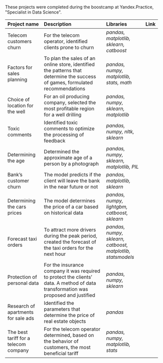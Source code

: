 These projects were completed during the boostcamp at Yandex.Practice, "Specialist in Data Science".

| Project name | Description | Libraries | Link |
| :---------------------- | :---------------------- | :---------------------- | :---------------------- |
| Telecom customers churn |  For the telecom operator, identified clients prone to churn | *pandas, matplotlib, sklearn, catboost* |
| Factors for sales planning |  To plan the sales of an online store, identified the patterns that determine the success of games, formulated recommendations | *pandas, numpy, matplotlib, stats, math* |
| Choice of location for the well |  For an oil producing company, selected the most profitable region for a well drilling | *pandas, numpy, sklearn, matplotlib* |
| Toxic comments |  Identified toxic comments to optimize the processing of feedback | *pandas, numpy, nltk, sklearn* |
| Determining the age |  Determined the approximate age of a person by a photograph | *pandas, numpy, sklearn, matplotlib, PIL* |
| Bank’s customer churn |  The model predicts if the client will leave the bank in the near future or not | *pandas, matplotlib, sklearn* |
| Determining the cars prices |  The model determines the price of a car based on historical data | *pandas, numpy, lightgbm, catboost, sklearn* |
| Forecast taxi orders |  To attract more drivers during the peak period, created the forecast of the taxi orders for the next hour | *pandas, numpy, sklearn, catboost, matplotlib, statsmodels* |
| Protection of personal data |  For the insurance company it was required to protect the clients’ data. A method of data transformation was proposed and justified | *pandas, numpy, sklearn* |
| Research of apartments for sale ads |  Identified the parameters that determine the price of real estate objects | *pandas* |
| The best tariff for a telecom company |  For the telecom operator determined, based on the behavior of customers, the most beneficial tariff | *pandas, numpy, matplotlib, stats* |

